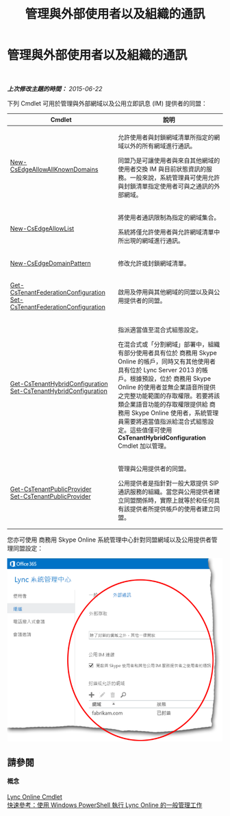 ﻿---
title: 管理與外部使用者以及組織的通訊
TOCTitle: 管理與外部使用者以及組織的通訊
ms:assetid: 8a64f0fe-1e79-47d8-835e-548d7ac0757e
ms:mtpsurl: https://technet.microsoft.com/zh-tw/library/Dn362813(v=OCS.15)
ms:contentKeyID: 56269117
ms.date: 08/10/2015
mtps_version: v=OCS.15
ms.translationtype: HT
---

# 管理與外部使用者以及組織的通訊

 

_**上次修改主題的時間：** 2015-06-22_

下列 Cmdlet 可用於管理與外部網域以及公用立即訊息 (IM) 提供者的同盟：


<table>
<colgroup>
<col style="width: 50%" />
<col style="width: 50%" />
</colgroup>
<thead>
<tr class="header">
<th>Cmdlet</th>
<th>說明</th>
</tr>
</thead>
<tbody>
<tr class="odd">
<td><p><a href="new-csedgeallowallknowndomains.md">New-CsEdgeAllowAllKnownDomains</a></p></td>
<td><p>允許使用者與封鎖網域清單所指定的網域以外的所有網域進行通訊。</p>
<p>同盟乃是可讓使用者與來自其他網域的使用者交換 IM 與目前狀態資訊的服務。一般來說，系統管理員可使用允許與封鎖清單指定使用者可與之通訊的外部網域。</p></td>
</tr>
<tr class="even">
<td><p><a href="new-csedgeallowlist.md">New-CsEdgeAllowList</a></p></td>
<td><p>將使用者通訊限制為指定的網域集合。</p>
<p>系統將僅允許使用者與允許網域清單中所出現的網域進行通訊。</p></td>
</tr>
<tr class="odd">
<td><p><a href="new-csedgedomainpattern.md">New-CsEdgeDomainPattern</a></p></td>
<td><p>修改允許或封鎖網域清單。</p></td>
</tr>
<tr class="even">
<td><p><a href="get-cstenantfederationconfiguration.md">Get-CsTenantFederationConfiguration</a><br />
<a href="set-cstenantfederationconfiguration.md">Set-CsTenantFederationConfiguration</a></p></td>
<td><p>啟用及停用與其他網域的同盟以及與公用提供者的同盟。</p></td>
</tr>
<tr class="odd">
<td><p><a href="get-cstenanthybridconfiguration.md">Get-CsTenantHybridConfiguration</a><br />
<a href="set-cstenanthybridconfiguration.md">Set-CsTenantHybridConfiguration</a></p></td>
<td><p>指派適當值至混合式組態設定。</p>
<p>在混合式或「分割網域」部署中，組織有部分使用者具有位於 商務用 Skype Online 的帳戶，同時又有其他使用者具有位於 Lync Server 2013 的帳戶。根據預設，位於 商務用 Skype Online 的使用者並無企業語音所提供之完整功能範圍的存取權限。若要將該類企業語音功能的存取權限提供給 商務用 Skype Online 使用者，系統管理員需要將適當值指派給混合式組態設定。這些值僅可使用 <strong>CsTenantHybridConfiguration</strong> Cmdlet 加以管理。</p></td>
</tr>
<tr class="even">
<td><p><a href="get-cstenantpublicprovider.md">Get-CsTenantPublicProvider</a><br />
<a href="set-cstenantpublicprovider.md">Set-CsTenantPublicProvider</a></p></td>
<td><p>管理與公用提供者的同盟。</p>
<p>公用提供者是指針對一般大眾提供 SIP 通訊服務的組織。當您與公用提供者建立同盟關係時，實際上就等於和任何具有該提供者所提供帳戶的使用者建立同盟。</p></td>
</tr>
</tbody>
</table>


您亦可使用 商務用 Skype Online 系統管理中心針對同盟網域以及公用提供者管理同盟設定：

![Lync Online 管理中心組織設定](images/Dn362813.f860d03f-5906-49b0-bcc7-7634afe7005e(OCS.15).png "Lync Online 管理中心組織設定")

## 請參閱

#### 概念

[Lync Online Cmdlet](the-skype-for-business-online-cmdlets.md)  
[快速參考：使用 Windows PowerShell 執行 Lync Online 的一般管理工作](quick-reference-using-windows-powershell-to-do-common-skype-for-business-online-management-tasks.md)

